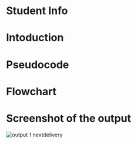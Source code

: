 # Student Info

# Intoduction

# Pseudocode

# Flowchart

# Screenshot of the output

![output 1 nextdelivery](https://user-images.githubusercontent.com/55240830/71289312-d3507f00-23a7-11ea-9b18-b8f8aaa66194.png)

